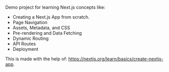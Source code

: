 Demo project for learning Next.js concepts like: 
- Creating a Next.js App from scratch. 
- Page Navigation
- Assets, Metadata, and CSS 
- Pre-rendering and Data Fetching
- Dynamic Routing
- API Routes
- Deployment

This is made with the help of: https://nextjs.org/learn/basics/create-nextjs-app. 